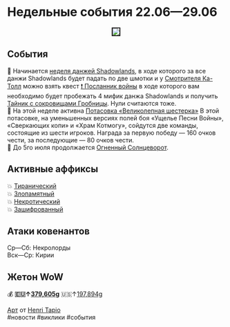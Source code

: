 # Недельные события 22.06—29.06

<html>
<center>
<img src=https://raw.githubusercontent.com/MagicalCow/TrinkIT-News/main/Sources/Assets/Weeklies/Weekly-25.jpg float=center border=2>
</center>  
</html>

## События
  📅 Начинается [неделя данжей Shadowlands](https://ru.wowhead.com/event=1217/), в ходе которого за все данжи Shadowlands будет падать по две шмотки и у [Смотрителя Ка-Толл](https://ru.wowhead.com/npc=166307) можно взять квест [❗ Посланник войны](https://ru.wowhead.com/quest=62638) в ходе которого вам необходимо будет пробежать 4 мифик данжа Shadowlands и получить [Тайник с сокровищами Гробницы](https://ru.wowhead.com/item=190656/). Нули считаются тоже.  
  📅 На этой неделе активна [Потасовка «Великолепная шестерка»](https://ru.wowhead.com/event=702) В этой потасовке, на уменьшенных версиях полей боя «Ущелье Песни Войны», «Сверкающих копи» и «Храм Котмогу», сойдутся две команды, состоящие из шести игроков. Награда за первую победу — 160 очков чести, за последующие — 80 очков чести.  
  📅 До 5го июля продолжается [Огненный Солнцеворот](https://t.me/trink_it_now/6899).  

## Активные аффиксы
  💥 <a href="https://ru.wowhead.com/affix=9">Тиранический</a>  
  💥 <a href="https://ru.wowhead.com/affix=123">Злопамятный</a>  
  💥 <a href="https://ru.wowhead.com/affix=4">Некротический</a>  
  💥 <a href="https://ru.wowhead.com/affix=130">Зашифрованный</a>  

## Атаки ковенантов
  Ср—Сб: Некролорды  
  Вск—Ср: Кирии  

## Жетон WoW
  💰 **🇪🇺↑[379,605g](https://wowtokenprices.com/EU)** 🇺🇸↑[197,894g](https://wowtokenprices.com/US)

<a href="https://www.artstation.com/artwork/klR1r2">Арт</a> от <a href="https://www.artstation.com/shadoca">Henri Tapio</a>  
#новости #виклики #события